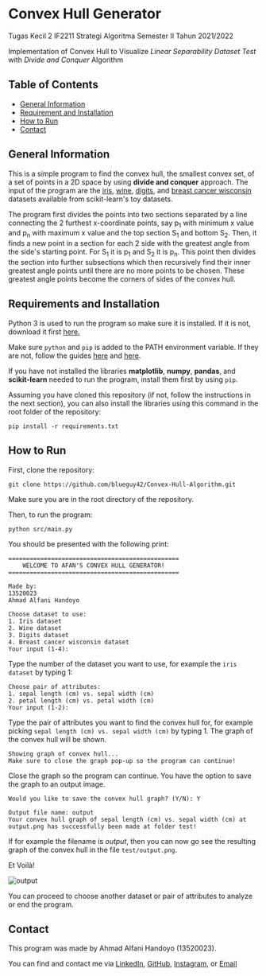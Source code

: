 # Convex Hull Generator

Tugas Kecil 2 IF2211 Strategi Algoritma Semester II Tahun 2021/2022

Implementation of Convex Hull to Visualize <i>Linear Separability Dataset Test</i>
with <i>Divide and Conquer</i> Algorithm

## Table of Contents
* [General Information](#general-information)
* [Requirement and Installation](#requirement-and-installation)
* [How to Run](#how-to-run)
* [Contact](#contact)

## General Information
This is a simple program to find the convex hull, the smallest convex set, of a set of points in a 2D space by using <b>divide and conquer</b> approach. The input of the program are the <a href="https://scikit-learn.org/stable/modules/generated/sklearn.datasets.load_iris.html#sklearn.datasets.load_iris">iris</a>, <a href="https://scikit-learn.org/stable/modules/generated/sklearn.datasets.load_wine.html#sklearn.datasets.load_wine">wine</a>, <a href="https://scikit-learn.org/stable/modules/generated/sklearn.datasets.load_digits.html#sklearn.datasets.load_digits">digits</a>, and <a href="https://scikit-learn.org/stable/modules/generated/sklearn.datasets.load_wine.html#sklearn.datasets.load_wine">breast cancer wisconsin</a> datasets available from scikit-learn's toy datasets. 

The program first divides the points into two sections separated by a line connecting the 2 furthest x-coordinate points, say p<sub>1</sub> with minimum x value and p<sub>n</sub> with maximum x value and the top section S<sub>1</sub> and bottom S<sub>2</sub>. Then, it finds a new point in a section for each 2 side with the greatest angle from the side's starting point. For S<sub>1</sub> it is p<sub>1</sub> and S<sub>2</sub> it is p<sub>n</sub>. 
This point then divides the section into further subsections which then recursively find their inner greatest angle points until there are no more points to be chosen. These greatest angle points become the corners of sides of the convex hull.

## Requirements and Installation
Python 3 is used to run the program so make sure it is installed. If it is not, download it first <a href="http://www.python.org/downloads/">here.</a>

Make sure ```python``` and ```pip``` is added to the PATH environment variable. If they are not, follow the guides <a href="http://stackoverflow.com/questions/3701646/how-to-add-to-the-pythonpath-in-windows-so-it-finds-my-modules-packages">here</a> and <a href="http://stackoverflow.com/questions/23708898/pip-is-not-recognized-as-an-internal-or-external-command">here</a>.

If you have not installed the libraries <b>matplotlib</b>, <b>numpy</b>, <b>pandas</b>, and <b>scikit-learn</b> needed to run the program, install them first by using ```pip```.

Assuming you have cloned this repository (if not, follow the instructions in the next section), you can also install the libraries using this command in the root folder of the repository:
```
pip install -r requirements.txt
```

## How to Run
First, clone the repository:
```
git clone https://github.com/blueguy42/Convex-Hull-Algorithm.git
```
Make sure you are in the root directory of the repository.

Then, to run the program:
```
python src/main.py
```

You should be presented with the following print:
```
================================================
    WELCOME TO AFAN'S CONVEX HULL GENERATOR!
================================================

Made by:
13520023
Ahmad Alfani Handoyo

Choose dataset to use:
1. Iris dataset
2. Wine dataset
3. Digits dataset
4. Breast cancer wisconsin dataset
Your input (1-4): 
```
Type the number of the dataset you want to use, for example the `iris dataset` by typing 1:
```
Choose pair of attributes:
1. sepal length (cm) vs. sepal width (cm)
2. petal length (cm) vs. petal width (cm)
Your input (1-2):
```
Type the pair of attributes you want to find the convex hull for, for example picking `sepal length (cm) vs. sepal width (cm)` by typing 1. The graph of the convex hull will be shown. 
```
Showing graph of convex hull...
Make sure to close the graph pop-up so the program can continue!
```
Close the graph so the program can continue. You have the option to save the graph to an output image.
```
Would you like to save the convex hull graph? (Y/N): Y

Output file name: output
Your convex hull graph of sepal length (cm) vs. sepal width (cm) at output.png has successfully been made at folder test!
```
If for example the filename is <i>output</i>, then you can now go see the resulting graph of the convex hull in the file `test/output.png`.

Et Voilà!

![output](https://user-images.githubusercontent.com/70305222/155628870-f4d8e66e-efd0-4f5d-8c9b-f07f66fe5192.png)

You can proceed to choose another dataset or pair of attributes to analyze or end the program.

## Contact
This program was made by Ahmad Alfani Handoyo (13520023).

You can find and contact me via <a href="http://www.linkedin.com/in/ahmad-alfani-handoyo/">LinkedIn</a>, <a href="http://github.com/blueguy42">GitHub</a>, <a href="http://www.instagram.com/afanhandoyo/">Instagram</a>, or <a href="mailto:ahmadalfanihandoyo1@gmail.com">Email</a>
